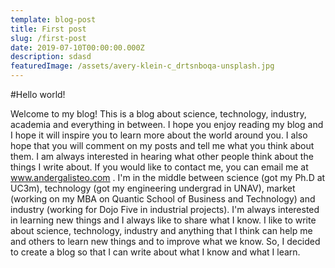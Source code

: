 ```yaml
---
template: blog-post
title: First post
slug: /first-post
date: 2019-07-10T00:00:00.000Z
description: sdasd
featuredImage: /assets/avery-klein-c_drtsnboqa-unsplash.jpg
---
```


#Hello world!

Welcome to my blog! This is a blog about science, technology, industry, academia and everything in between. I hope you enjoy reading my blog and I hope it will inspire you to learn more about the world around you. I also hope that you will comment on my posts and tell me what you think about them. I am always interested in hearing what other people think about the things I write about. If you would like to contact me, you can email me at www.andergalisteo.com .
I'm in the middle between science (got my Ph.D at UC3m), technology (got my engineering undergrad in UNAV), market (working on my MBA on Quantic School of Business and Technology) and industry (working for Dojo Five in industrial projects).  I'm always interested in learning new things and I always like to share what I know. I like to write about science, technology, industry and anything that I think can help me and others to learn new things and to improve what we know.
So, I decided to create a blog so that I can write about what I know and what I learn. 